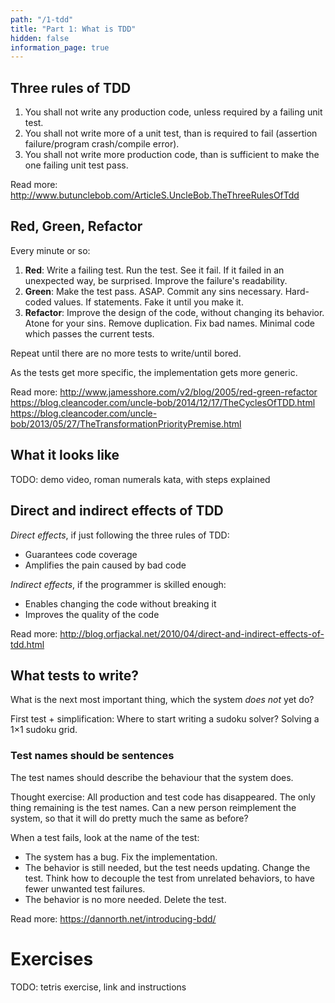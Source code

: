 ```yaml
---
path: "/1-tdd"
title: "Part 1: What is TDD"
hidden: false
information_page: true
---
```


## Three rules of TDD

1. You shall not write any production code, unless required by a failing unit test.
2. You shall not write more of a unit test, than is required to fail (assertion failure/program crash/compile error).
3. You shall not write more production code, than is sufficient to make the one failing unit test pass.

Read more:
http://www.butunclebob.com/ArticleS.UncleBob.TheThreeRulesOfTdd


## Red, Green, Refactor

Every minute or so:

1. **Red**: Write a failing test. Run the test. See it fail. If it failed in an unexpected way, be surprised. Improve the failure's readability.
2. **Green**: Make the test pass. ASAP. Commit any sins necessary. Hard-coded values. If statements. Fake it until you make it.
3. **Refactor**: Improve the design of the code, without changing its behavior. Atone for your sins. Remove duplication. Fix bad names. Minimal code which passes the current tests.

Repeat until there are no more tests to write/until bored.

As the tests get more specific, the implementation gets more generic.

Read more:
http://www.jamesshore.com/v2/blog/2005/red-green-refactor
https://blog.cleancoder.com/uncle-bob/2014/12/17/TheCyclesOfTDD.html
https://blog.cleancoder.com/uncle-bob/2013/05/27/TheTransformationPriorityPremise.html


## What it looks like

TODO: demo video, roman numerals kata, with steps explained


## Direct and indirect effects of TDD

*Direct effects*, if just following the three rules of TDD:

- Guarantees code coverage
- Amplifies the pain caused by bad code

*Indirect effects*, if the programmer is skilled enough:

- Enables changing the code without breaking it
- Improves the quality of the code

Read more:
http://blog.orfjackal.net/2010/04/direct-and-indirect-effects-of-tdd.html


## What tests to write?

What is the next most important thing, which the system *does not* yet do?

First test + simplification: Where to start writing a sudoku solver? Solving a 1×1 sudoku grid.


### Test names should be sentences

The test names should describe the behaviour that the system does.

Thought exercise: All production and test code has disappeared. The only thing remaining is the test names. Can a new person reimplement the system, so that it will do pretty much the same as before?

When a test fails, look at the name of the test:

- The system has a bug. Fix the implementation.
- The behavior is still needed, but the test needs updating. Change the test. Think how to decouple the test from unrelated behaviors, to have fewer unwanted test failures.
- The behavior is no more needed. Delete the test.

Read more:
https://dannorth.net/introducing-bdd/


# Exercises

<tdd-decision>

TODO: tetris exercise, link and instructions

</tdd-decision>
